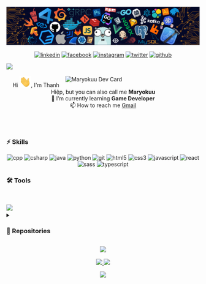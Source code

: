 <!-- Header -->
<picture><img src="https://raw.githubusercontent.com/KevinPatel04/KevinPatel04/master/header.png" width="1000"></picture>



<!-- Contact -->
<p align="center">
	<a href="https://www.linkedin.com/in/tranthiep2912003/"><img src="https://i.imgur.com/9YcFzKc.png" alt="linkedin" height="50" width="50"/></a>
	<a href="https://www.facebook.com/t.theip2901"><img src="https://i.imgur.com/8TclXou.png" alt="facebook" height="50" width="50"/></a>
	<a href="https://www.instagram.com/t.theip2901/"><img src="https://i.imgur.com/l5VLeAv.png" alt="instagram" height="50" width="50"/></a>
	<a href="https://twitter.com/t_theip2901"><img src="https://i.imgur.com/ZEjdzhy.png" alt="twitter" height="50" width="50"/></a>
	<a href="https://github.com/Maryokuu"><img src="https://i.imgur.com/XlW7i2S.png" alt="github" height="50" width="50"/></a>
</p>



<!-- LINE --> <picture><img src="https://user-images.githubusercontent.com/73097560/115834477-dbab4500-a447-11eb-908a-139a6edaec5c.gif"/></picture>



<!-- Dev Card -->
<a href="https://app.daily.dev/Maryokuu"><img align="right" src="https://github.com/Maryokuu/Maryokuu/blob/main/devcard.svg" width="350" alt="Maryokuu Dev Card"/></a>



<!-- Description -->
<p align="center">
	Hi <img src="https://raw.githubusercontent.com/KevinPatel04/KevinPatel04/master/Hi.gif" width="30px"/>, I'm Thanh Hiệp, but you can also call me <b>Maryokuu</b>
	<br>
	🌱 I’m currently learning <strong>Game Developer</strong>
	<br>
	📫 How to reach me <a href="mailto:hieptt.2003@gmail.com">Gmail</a>
</p>



<br>
<br>



<!-- Skills -->
### ⚡ Skills
<p align="center">
	<picture><img src="https://cdn.jsdelivr.net/gh/devicons/devicon/icons/cplusplus/cplusplus-original.svg" width="40" height="40" alt="cpp"/></picture>
	<picture><img src="https://cdn.jsdelivr.net/gh/devicons/devicon/icons/csharp/csharp-original.svg" width="40" height="40" alt="csharp" /></picture>
	<picture><img src="https://cdn.jsdelivr.net/gh/devicons/devicon/icons/java/java-original.svg" width="40" height="40" alt="java" /></picture>
	<picture><img src="https://cdn.jsdelivr.net/gh/devicons/devicon/icons/python/python-original.svg" width="40" height="40" alt="python" /></picture>
	<picture><img src="https://cdn.jsdelivr.net/gh/devicons/devicon/icons/git/git-original.svg" width="40" height="40" alt="git" /></picture>
	<picture><img src="https://cdn.jsdelivr.net/gh/devicons/devicon/icons/html5/html5-original.svg" width="40" height="40" alt="html5" /></picture>
	<picture><img src="https://cdn.jsdelivr.net/gh/devicons/devicon/icons/css3/css3-original.svg" width="40" height="40" alt="css3" /></picture>
	<picture><img src="https://cdn.jsdelivr.net/gh/devicons/devicon/icons/javascript/javascript-original.svg" width="40" height="40" alt="javascript" /></picture>
	<picture><img src="https://cdn.jsdelivr.net/gh/devicons/devicon/icons/react/react-original.svg" width="40" height="40" alt="react" /></picture>
	<picture><img src="https://cdn.jsdelivr.net/gh/devicons/devicon/icons/sass/sass-original.svg" width="40" height="40" alt="sass" /></picture>
	<picture><img src="https://cdn.jsdelivr.net/gh/devicons/devicon/icons/typescript/typescript-original.svg" width="40" height="40" alt="typescript" /></picture>
</p>



<!-- Tools -->
### 🛠️ Tools
<p align="center">
	<picture><img src=""/></picture>
	<picture><img src=""/></picture>
	<picture><img src=""/></picture>
	<picture><img src=""/></picture>
	<picture><img src=""/></picture>
</p>



<!-- LINE --> <picture><img src="https://user-images.githubusercontent.com/73097560/115834477-dbab4500-a447-11eb-908a-139a6edaec5c.gif"/></picture>



<!-- Repositories -->
<details><summary><h3>🔗 Repositories</h3></summary>
	<div>
		<p align="center">
			<a href="https://github.com/Maryokuu/Doge-Game">
				<img src="https://github-readme-stats.vercel.app/api/pin/?username=Maryokuu&show_owner=true&repo=Doge-Game&theme=tokyonight"/>
			</a>
			<a href="https://github.com/Maryokuu/Flappy-Bird">
				<img src="https://github-readme-stats.vercel.app/api/pin/?username=Maryokuu&show_owner=true&repo=Flappy-Bird&theme=tokyonight"/>
			</a>
			<a href="https://github.com/Maryokuu/Food-Management">
				<img src="https://github-readme-stats.vercel.app/api/pin/?username=Maryokuu&show_owner=true&repo=Food-Management&theme=tokyonight"/>
			</a>
			<a href="https://github.com/Maryokuu/Words-Counter">
				<img src="https://github-readme-stats.vercel.app/api/pin/?username=Maryokuu&show_owner=true&repo=Words-Counter&theme=tokyonight"/>
			</a>
		</p>
	</div>
</details>



<!-- Stats -->
<p align="center">
	<a href="https://github.com/Maryokuu">
		<img src="https://github-readme-stats.vercel.app/api/top-langs/?username=Maryokuu&layout=compact&hide_border=true&langs_count=10&size_weight=0.5&count_weight=0.5&theme=tokyonight"/>
	</a>
</p>
<p align="center">
	<a href="https://github.com/Maryokuu">
		<img src="https://github-readme-stats.vercel.app/api?username=Maryokuu&rank_icon=github&show_icons=truee&hide_border=true&custom_title=Maryokuu's%20Github%20Stats&theme=tokyonight"/>
	</a>
	<a href="https://github.com/Maryokuu">
		<img src="https://github-readme-streak-stats.herokuapp.com?user=Maryokuu&theme=tokyonight&hide_border=true&card_width=450"/>
	</a>
</p>
<p align="center">
	<a href="https://github.com/Maryokuu">
		<img src="https://github-readme-activity-graph.vercel.app/graph?username=Maryokuu&custom_title=Maryokuu's%20Contribution%20Graph&theme=tokyo-night"/>
	</a>
</p>



